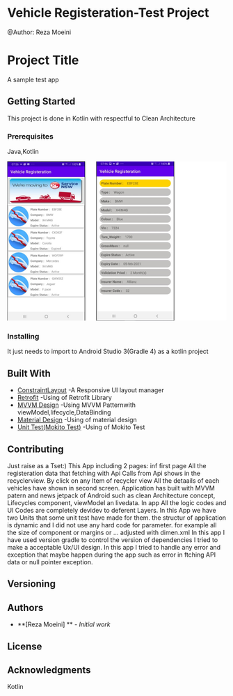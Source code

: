 # Vehicle Registeration-Test Project
@Author: Reza Moeini

# Project Title

A sample test app

## Getting Started

This project is done in Kotlin with respectful to Clean Architecture

### Prerequisites

Java,Kotlin


![Main Screen](https://github.com/reza575/VehicleRegisteration/blob/master/screenshots/NswServices.png)




### Installing

It just needs to import to Android Studio 3(Gradle 4) as a kotlin project

## Built With

* [ConstraintLayout](https://developer.android.com/guide/topics/ui/layout/relative) -A Responsive UI layout manager
* [Retrofit](https://www.vogella.com/tutorials/Retrofit/article.html) -Using of Retrofit Library
* [MVVM Design](https://www.journaldev.com/20292/android-mvvm-design-pattern) -Using MVVM Patternwith viewModel,lifecycle,DataBinding
* [Material Design](https://developer.android.com/guide/topics/ui/look-and-feel) -Using of material design
* [Unit Test(Mokito Test)](https://www.vogella.com/tutorials/Mockito/article.html) -Using of Mokito Test



## Contributing

Just raise as a Tset:)
This App including 2 pages:
  inf first page All the registeration data that fetching with Api Calls from Api shows in the recyclerview.
  By click on any Item of recycler view All the detaails of each vehicles have shown in second screen.
  Application has built with MVVM patern and news jetpack of Android such as clean Architecture concept, Lifecycles component, viewModel an livedata. In app All the logic codes and UI Codes are completely devidev to deferent Layers.
  In this App we have two Units that some unit test have made for them.
  the structur of application is dynamic and I did not use any hard code for parameter. for example all the size of component or margins or ... adjusted with dimen.xml
  In this app I have used version gradle to control the version of dependencies
  I tried to make a acceptable Ux/UI design.
  In this app I tried to handle any error and exception that maybe happen during the app such as error in ftching API data or null pointer exception.
  

## Versioning


## Authors

* **[Reza Moeini] ** - *Initial work* 


## License


## Acknowledgments
Kotlin
